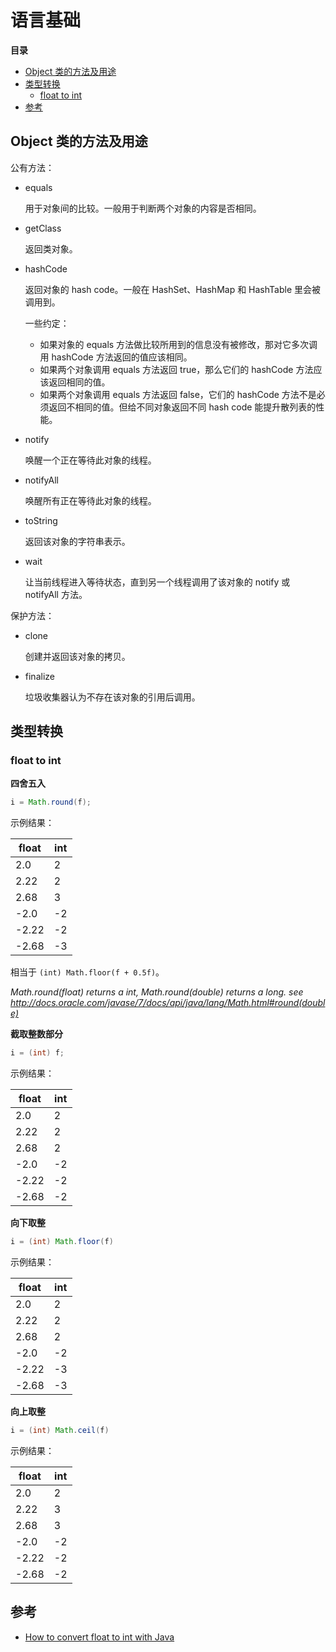 # 语言基础

**目录**

<!-- vim-markdown-toc GFM -->
* [Object 类的方法及用途](#object-类的方法及用途)
* [类型转换](#类型转换)
    * [float to int](#float-to-int)
* [参考](#参考)

<!-- vim-markdown-toc -->

## Object 类的方法及用途

公有方法：

* equals

    用于对象间的比较。一般用于判断两个对象的内容是否相同。

* getClass

    返回类对象。

* hashCode

    返回对象的 hash code。一般在 HashSet、HashMap 和 HashTable 里会被调用到。

    一些约定：

    * 如果对象的 equals 方法做比较所用到的信息没有被修改，那对它多次调用 hashCode 方法返回的值应该相同。
    * 如果两个对象调用 equals 方法返回 true，那么它们的 hashCode 方法应该返回相同的值。
    * 如果两个对象调用 equals 方法返回 false，它们的 hashCode 方法不是必须返回不相同的值。但给不同对象返回不同 hash code 能提升散列表的性能。

* notify

    唤醒一个正在等待此对象的线程。

* notifyAll

    唤醒所有正在等待此对象的线程。

* toString

    返回该对象的字符串表示。

* wait

    让当前线程进入等待状态，直到另一个线程调用了该对象的 notify 或 notifyAll 方法。

保护方法：

* clone

    创建并返回该对象的拷贝。

* finalize

    垃圾收集器认为不存在该对象的引用后调用。

## 类型转换

### float to int

**四舍五入**

```java
i = Math.round(f);
```

示例结果：

| float | int |
|-------|-----|
| 2.0   | 2   |
| 2.22  | 2   |
| 2.68  | 3   |
| -2.0  | -2  |
| -2.22 | -2  |
| -2.68 | -3  |

相当于 `(int) Math.floor(f + 0.5f)`。

*Math.round(float) returns a int, Math.round(double) returns a long. see <http://docs.oracle.com/javase/7/docs/api/java/lang/Math.html#round(double)>*

**截取整数部分**

```java
i = (int) f;
```

示例结果：

| float | int |
|-------|-----|
| 2.0   | 2   |
| 2.22  | 2   |
| 2.68  | 2   |
| -2.0  | -2  |
| -2.22 | -2  |
| -2.68 | -2  |

**向下取整**

```java
i = (int) Math.floor(f)
```

示例结果：

| float | int |
|-------|-----|
| 2.0   | 2   |
| 2.22  | 2   |
| 2.68  | 2   |
| -2.0  | -2  |
| -2.22 | -3  |
| -2.68 | -3  |

**向上取整**

```java
i = (int) Math.ceil(f)
```

示例结果：

| float | int |
|-------|-----|
| 2.0   | 2   |
| 2.22  | 3   |
| 2.68  | 3   |
| -2.0  | -2  |
| -2.22 | -2  |
| -2.68 | -2  |

## 参考

* [How to convert float to int with Java](http://stackoverflow.com/questions/1295424/how-to-convert-float-to-int-with-java)
